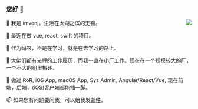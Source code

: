 ### 您好 👋

<img align="right" src="https://github-readme-stats.vercel.app/api?username=imvenj&show_icons=true&icon_color=0366d6&text_color=24292e&bg_color=ffffff&hide_title=true" />

📖 我是 imvenj，生活在太湖之滨的无锡。

🔭 最近在做 vue, react, swift 的项目。

🌱 作为码农，不是在学习，就是在去学习的路上。

👯 大佬们都有光辉的工作履历，而我一直在小厂工作。现在在一个规模较大的厂，一个不大的组里搬砖。

💬 做过 RoR, iOS App, macOS App, Sys Admin, Angular/React/Vue, 现在前端，后端，(iOS)客户端都能插一脚。

📫 如果您有问题要问我，可以给我发[邮件](mailto:i@venj.me)。

